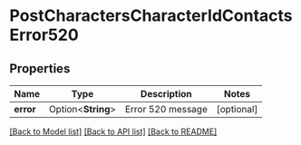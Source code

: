 # PostCharactersCharacterIdContactsError520

## Properties

Name | Type | Description | Notes
------------ | ------------- | ------------- | -------------
**error** | Option<**String**> | Error 520 message | [optional]

[[Back to Model list]](../README.md#documentation-for-models) [[Back to API list]](../README.md#documentation-for-api-endpoints) [[Back to README]](../README.md)


